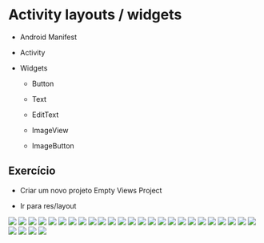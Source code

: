 # Activity layouts / widgets

- Android Manifest

- Activity

- Widgets

    - Button

    - Text

    - EditText

    - ImageView

    - ImageButton


## Exercício

- Criar um novo projeto Empty Views Project

- Ir para res/layout


<img src=".assets/62.jpg">

<img src=".assets/63.jpg">

<img src=".assets/64.jpg">

<img src=".assets/65.jpg">

<img src=".assets/66.jpg">

<img src=".assets/67.jpg">

<img src=".assets/68.jpg">

<img src=".assets/69.jpg">

<img src=".assets/70.jpg">

<img src=".assets/71.jpg">

<img src=".assets/72.jpg">

<img src=".assets/73.jpg">

<img src=".assets/74.jpg">

<img src=".assets/75.jpg">

<img src=".assets/76.jpg">

<img src=".assets/77.jpg">

<img src=".assets/78.jpg">

<img src=".assets/79.jpg">

<img src=".assets/80.jpg">

<img src=".assets/81.jpg">

<img src=".assets/82.jpg">

<img src=".assets/83.jpg">

<img src=".assets/84.jpg">

<img src=".assets/85.jpg">

<img src=".assets/86.jpg">

<img src=".assets/87.jpg">

<img src=".assets/88.jpg">

<img src=".assets/89.jpg">

<img src=".assets/90.jpg">
